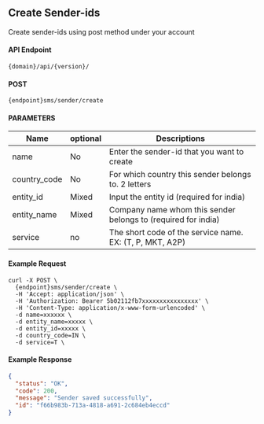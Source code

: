 ## Create Sender-ids

Create sender-ids using post method under your account

#### API Endpoint

```
{domain}/api/{version}/
```

#### POST

```
{endpoint}sms/sender/create
```

#### PARAMETERS

| Name         | optional | Descriptions                                                  |
| ------------ | -------- | ------------------------------------------------------------- |
| name         | No       | Enter the sender-id that you want to create                   |
| country_code | No       | For which country this sender belongs to. 2 letters           |
| entity_id    | Mixed    | Input the entity id (required for india)                      |
| entity_name  | Mixed    | Company name whom this sender belongs to (required for india) |
| service      | no       | The short code of the service name. EX: (T, P, MKT, A2P)      |

#### Example Request

```
curl -X POST \
  {endpoint}sms/sender/create \
  -H 'Accept: application/json' \
  -H 'Authorization: Bearer 5b02112fb7xxxxxxxxxxxxxxxx' \
  -H 'Content-Type: application/x-www-form-urlencoded' \
  -d name=xxxxxx \
  -d entity_name=xxxxx \
  -d entity_id=xxxxx \
  -d country_code=IN \
  -d service=T \
```

#### Example Response

```json
{
  "status": "OK",
  "code": 200,
  "message": "Sender saved successfully",
  "id": "f66b983b-713a-4818-a691-2c684eb4eccd"
}
```

